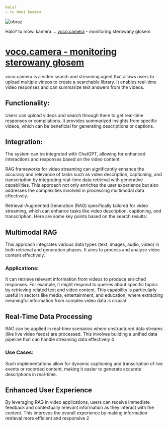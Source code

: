 ```yaml
Halo?
- tu mówi kamera
```
![obraz](https://github.com/user-attachments/assets/ddbc94f0-4b51-44d8-b89d-4da9b470efc8)

Halo? tu mówi kamera ... [voco.camera](https://www.voco.camera) - monitoring sterowany głosem

# [voco.camera - monitoring sterowany głosem](https://www.voco.camera)


voco.camera
is a video search and streaming agent that allows users to upload multiple videos to create a searchable library. It enables real-time video responses and can summarize text answers from the videos.
## Functionality:

Users can upload videos and search through them to get real-time responses or compilations.
It provides summarized insights from specific videos, which can be beneficial for generating descriptions or captions.

## Integration: 

The system can be integrated with ChatGPT, allowing for enhanced interactions and responses based on the video content
    

RAG frameworks for video streaming can significantly enhance the accuracy and relevance of tasks such as video description, captioning, and transcription by integrating real-time data retrieval with generative capabilities.
This approach not only enriches the user experience but also addresses the complexities involved in processing multimodal data effectively.

Retrieval-Augmented Generation (RAG) specifically tailored for video streaming, which can enhance tasks like video description, captioning, and transcription. Here are some key points based on the search results:

## Multimodal RAG

This approach integrates various data types (text, images, audio, video) in both retrieval and generation phases. It aims to process and analyze video content effectively.

### Applications:
It can retrieve relevant information from videos to produce enriched responses. For example, it might respond to queries about specific topics by retrieving related text and video content.
This capability is particularly useful in sectors like media, entertainment, and education, where extracting meaningful information from complex video data is crucial 


## Real-Time Data Processing

RAG can be applied in real-time scenarios where unstructured data streams (like live video feeds) are processed. This involves building a unified data pipeline that can handle streaming data effectively 4

### Use Cases:

Such implementations allow for dynamic captioning and transcription of live events or recorded content, making it easier to generate accurate descriptions in real-time.

## Enhanced User Experience

By leveraging RAG in video applications, users can receive immediate feedback and contextually relevant information as they interact with the content. This improves the overall experience by making information retrieval more efficient and responsive 2

